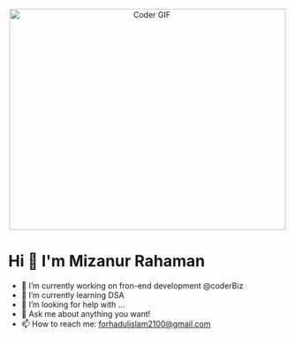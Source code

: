 

<p align="center">

  <img src="https://media.giphy.com/media/SWoSkN6DxTszqIKEqv/giphy.gif" alt="Coder GIF" width="500" height="400">
  
</p>

# Hi 👋  I'm Mizanur Rahaman
- 🔭 I’m currently working on fron-end development @coderBiz
- 🌱 I’m currently learning DSA
- 🤔 I’m looking for help with ...
- 💬 Ask me about anything you want!
- 📫 How to reach me: forhadulislam2100@gmail.com
